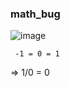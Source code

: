 ### math_bug



![image](https://github.com/lahbabic/math_bug/blob/main/picture.png)
    
     -1 = 0 = 1
=> 
      1/0 = 0
